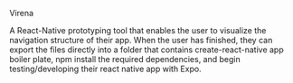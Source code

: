 Virena

A React-Native prototyping tool that enables the user to visualize the navigation structure of their app. When the user has finished, they can export the files directly into a folder that contains create-react-native app boiler plate, npm install the required dependencies, and begin testing/developing their react native app with Expo. 